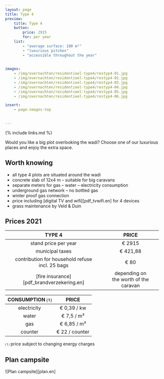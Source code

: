 ```yaml
---
layout: page
title: Type 4
preview: 
    title: Type 4
    button:
        price: 2915
        for: per year
    list:
        - "average surface: 190 m²"
        - "luxurious pitches"
        - "accessible throughout the year"
        
        
images:
    - /img/overnachten/residentieel-type4/restyp4-01.jpg
    - /img/overnachten/residentieel-type4/restyp4-02.jpg
    - /img/overnachten/residentieel-type4/restyp4-03.jpg
    - /img/overnachten/residentieel-type4/restyp4-04.jpg
    - /img/overnachten/residentieel-type4/restyp4-05.jpg
    - /img/overnachten/residentieel-type4/restyp4-06.jpg

insert:
    - page-images-top
    
    
---
```


{% include links.md %}

Would you like a big plot overlooking the wadi? Choose one of our luxurious places and enjoy the extra space.

## Worth knowing

- all type 4 plots are situated around the wadi
- concrete slab of 12x4 m – suitable for big caravans
- separate meters for gas – water – electricity consumption
- underground gas network – no bottled gas
- winter proof gas connection
- price including [digital TV and wifi][pdf_tvwifi.en] for 4 devices
- grass maintenance by Veld & Duin


## Prices 2021

TYPE 4                |PRICE           |
:--------------------:|:--------------:|
stand price per year  |€ 2915            
municipal taxes       |€ 421,88 
contribution for household refuse<br>incl. 25 bags<br> | € 80  
[fire insurance][pdf_brandverzekering.en]     |depending on <br>the worth of the caravan

CONSUMPTION ⑴        |PRICE          |
:--------------------:|:-------------:|
electricity           | € 0,39 / kw        
water                 | € 7,5 / m³  
gas                   | € 6,85 / m³       
counter               | € 22 / counter

⑴ price subject to changing energy charges

## Plan campsite

![Plan campsite][plan.en]
